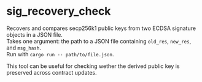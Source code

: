 # sig_recovery_check

Recovers and compares secp256k1 public keys from two ECDSA signature objects in a JSON file.  
Takes one argument: the path to a JSON file containing `old_res`, `new_res`, and `msg_hash`.  
Run with `cargo run -- path/to/file.json`.

This tool can be useful for checking wether the derived public key is preserved across contract updates.
